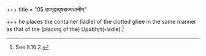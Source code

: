 +++
title = "05 उपभृद्वत्पृषदाज्यधानीम्"

+++
he places the container (ladle) of the clotted ghee in the same manner as that of the (placing of the) Upabhr̥t(-ladle).[^1]  

[^1]: See II.10.2.
